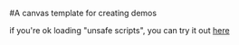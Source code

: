 #A canvas template for creating demos

if you're ok loading "unsafe scripts", you can try it out [here](
http://htmlpreview.github.io/?https://github.com/GMTurbo/canvas-template/blob/master/index.html)
